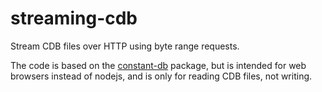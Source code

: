 # streaming-cdb

Stream CDB files over HTTP using byte range requests.

The code is based on the [constant-db](https://www.npmjs.com/package/constant-db) package, but is intended for web browsers instead of nodejs, and is only for reading CDB files, not writing.